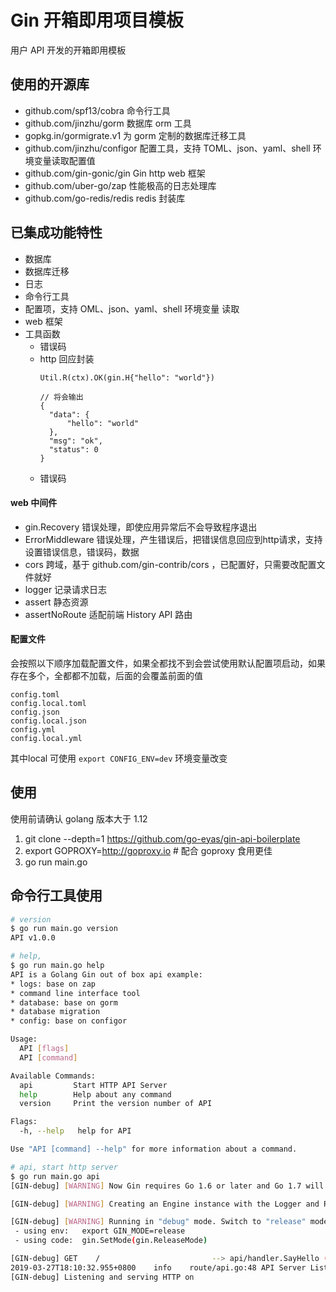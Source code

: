 # Gin 开箱即用项目模板

用户 API 开发的开箱即用模板

## 使用的开源库

* github.com/spf13/cobra 命令行工具
* github.com/jinzhu/gorm 数据库 orm 工具
* gopkg.in/gormigrate.v1 为 gorm 定制的数据库迁移工具
* github.com/jinzhu/configor 配置工具，支持 TOML、json、yaml、shell 环境变量读取配置值
* github.com/gin-gonic/gin Gin http web 框架
* github.com/uber-go/zap 性能极高的日志处理库
* github.com/go-redis/redis redis 封装库

## 已集成功能特性

* 数据库
* 数据库迁移
* 日志
* 命令行工具
* 配置项，支持 OML、json、yaml、shell 环境变量 读取
* web 框架
* 工具函数
  + 错误码
  + http 回应封装
    ```
    Util.R(ctx).OK(gin.H{"hello": "world"})

    // 将会输出
    {
      "data": {
          "hello": "world"
      },
      "msg": "ok",
      "status": 0
    }
    ```
  + 错误码

#### web 中间件

* gin.Recovery 错误处理，即使应用异常后不会导致程序退出
* ErrorMiddleware 错误处理，产生错误后，把错误信息回应到http请求，支持设置错误信息，错误码，数据
* cors 跨域，基于 github.com/gin-contrib/cors ，已配置好，只需要改配置文件就好
* logger 记录请求日志
* assert 静态资源
* assertNoRoute 适配前端 History API 路由

#### 配置文件

会按照以下顺序加载配置文件，如果全都找不到会尝试使用默认配置项启动，如果存在多个，全都都不加载，后面的会覆盖前面的值

```
config.toml
config.local.toml
config.json
config.local.json
config.yml
config.local.yml
```

其中local 可使用 `export CONFIG_ENV=dev` 环境变量改变


## 使用

使用前请确认 golang 版本大于 1.12

1. git clone --depth=1 https://github.com/go-eyas/gin-api-boilerplate
2. export GOPROXY=http://goproxy.io # 配合 goproxy 食用更佳
3. go run main.go


## 命令行工具使用

```sh
# version
$ go run main.go version
API v1.0.0

# help, 
$ go run main.go help
API is a Golang Gin out of box api example:
* logs: base on zap
* command line interface tool
* database: base on gorm
* database migration
* config: base on configor

Usage:
  API [flags]
  API [command]

Available Commands:
  api         Start HTTP API Server
  help        Help about any command
  version     Print the version number of API

Flags:
  -h, --help   help for API

Use "API [command] --help" for more information about a command.

# api, start http server
$ go run main.go api
[GIN-debug] [WARNING] Now Gin requires Go 1.6 or later and Go 1.7 will be required soon.

[GIN-debug] [WARNING] Creating an Engine instance with the Logger and Recovery middleware already attached.

[GIN-debug] [WARNING] Running in "debug" mode. Switch to "release" mode in production.
 - using env:   export GIN_MODE=release
 - using code:  gin.SetMode(gin.ReleaseMode)

[GIN-debug] GET    /                         --> api/handler.SayHello (6 handlers)
2019-03-27T18:10:32.955+0800    info    route/api.go:48 API Server Listening:
[GIN-debug] Listening and serving HTTP on
```